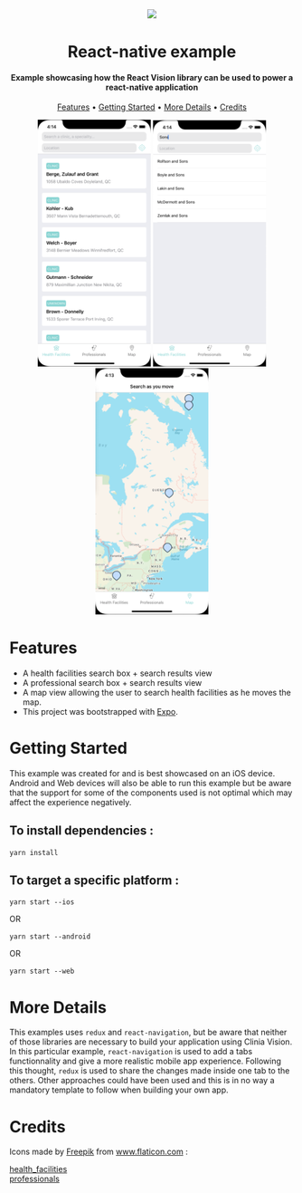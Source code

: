 <div align="center">
  <img src="../../.github/clinia-logo.svg" width="250">
  <h1>React-native example</h1>
  <h4>Example showcasing how the React Vision library can be used to power a react-native application</h4>
  <p>
    <a href="#features">Features</a> •
    <a href="#getting-started">Getting Started</a> •
    <a href="#getting-started">More Details</a> •
    <a href="#credits">Credits</a>
  </p>
  <img src="./screens/results.png" width="200">
  <img src="./screens/autocomplete.png" width="200">
  <img src="./screens/map.png" width="200">
</div>

# Features

- A health facilities search box + search results view
- A professional search box + search results view
- A map view allowing the user to search health facilities as he moves the map.
- This project was bootstrapped with [Expo](https://github.com/expo/expo).

# Getting Started
This example was created for and is best showcased on an iOS device. Android and Web devices will also be able to run this example but be aware that the support for some of the components used is not optimal which may affect the experience negatively.

## To install dependencies :

```
yarn install
```

## To target a specific platform :
```
yarn start --ios
```
OR
```
yarn start --android
```
OR
```
yarn start --web
```

# More Details
This examples uses `redux` and `react-navigation`, but be aware that neither of those libraries are necessary to build your application using Clinia Vision. In this particular example, `react-navigation` is used to add a tabs functionnality and give a more realistic mobile app experience. Following this thought, `redux` is used to share the changes made inside one tab to the others. Other approaches could have been used and this is in no way a mandatory template to follow when building your own app.

# Credits
<div> Icons made by <a href="https://www.flaticon.com/authors/freepik" title="Freepik">Freepik</a> from <a href="https://www.flaticon.com/" title="Flaticon">www.flaticon.com</a> :</div> 

[health_facilities](assets/health_facilities.png) <br/>
[professionals](assets/professionals.png)
